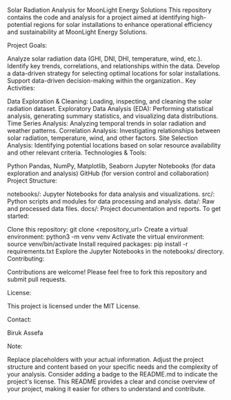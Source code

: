 Solar Radiation Analysis for MoonLight Energy Solutions
This repository contains the code and analysis for a project aimed at identifying high-potential regions for solar installations to enhance operational efficiency and sustainability at MoonLight Energy Solutions.

Project Goals:

Analyze solar radiation data (GHI, DNI, DHI, temperature, wind, etc.).
Identify key trends, correlations, and relationships within the data.
Develop a data-driven strategy for selecting optimal locations for solar installations.
Support data-driven decision-making within the organization..
Key Activities:

Data Exploration & Cleaning: Loading, inspecting, and cleaning the solar radiation dataset.
Exploratory Data Analysis (EDA): Performing statistical analysis, generating summary statistics, and visualizing data distributions.
Time Series Analysis: Analyzing temporal trends in solar radiation and weather patterns.
Correlation Analysis: Investigating relationships between solar radiation, temperature, wind, and other factors.
Site Selection Analysis: Identifying potential locations based on solar resource availability and other relevant criteria.
Technologies & Tools:

Python
Pandas, NumPy, Matplotlib, Seaborn
Jupyter Notebooks (for data exploration and analysis)
GitHub (for version control and collaboration)
Project Structure:

notebooks/: Jupyter Notebooks for data analysis and visualizations.
src/: Python scripts and modules for data processing and analysis.
data/: Raw and processed data files.
docs/: Project documentation and reports.
To get started:

Clone this repository: git clone <repository_url>
Create a virtual environment: python3 -m venv venv
Activate the virtual environment: source venv/bin/activate
Install required packages: pip install -r requirements.txt
Explore the Jupyter Notebooks in the notebooks/ directory.
Contributing:

Contributions are welcome! Please feel free to fork this repository and submit pull requests.

License:

This project is licensed under the MIT License.

Contact:

Biruk Assefa

Note:

Replace placeholders with your actual information.
Adjust the project structure and content based on your specific needs and the complexity of your analysis.
Consider adding a badge to the README.md to indicate the project's license.
This README provides a clear and concise overview of your project, making it easier for others to understand and contribute.